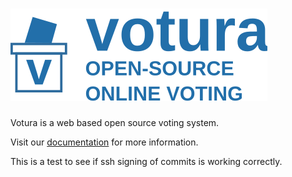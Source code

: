 # ![votura](./apps/docs/static/img/logo_3l.svg)

Votura is a web based open source voting system.

Visit our [documentation](https://se-uulm.github.io/votura/) for more information.

This is a test to see if ssh signing of commits is working correctly.
